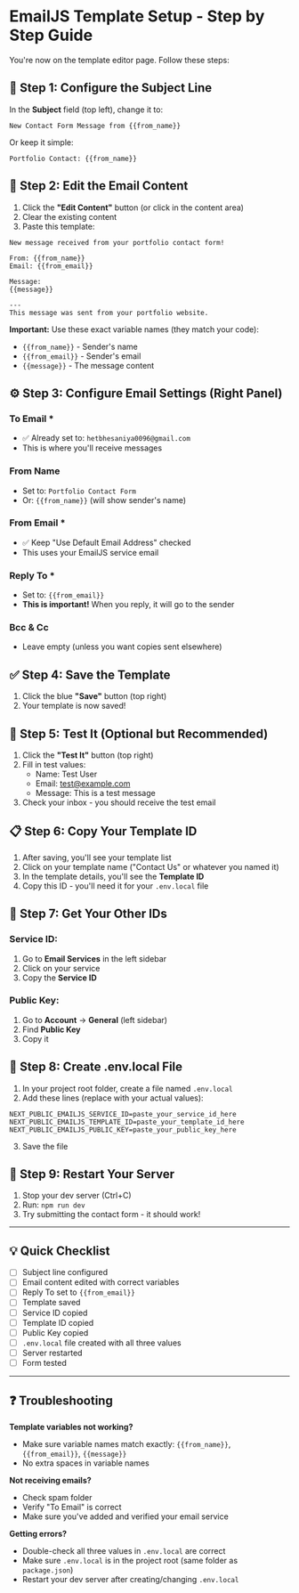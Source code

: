 # EmailJS Template Setup - Step by Step Guide

You're now on the template editor page. Follow these steps:

## 📝 Step 1: Configure the Subject Line

In the **Subject** field (top left), change it to:

```
New Contact Form Message from {{from_name}}
```

Or keep it simple:
```
Portfolio Contact: {{from_name}}
```

## 📧 Step 2: Edit the Email Content

1. Click the **"Edit Content"** button (or click in the content area)
2. Clear the existing content
3. Paste this template:

```
New message received from your portfolio contact form!

From: {{from_name}}
Email: {{from_email}}

Message:
{{message}}

---
This message was sent from your portfolio website.
```

**Important:** Use these exact variable names (they match your code):
- `{{from_name}}` - Sender's name
- `{{from_email}}` - Sender's email  
- `{{message}}` - The message content

## ⚙️ Step 3: Configure Email Settings (Right Panel)

### To Email *
- ✅ Already set to: `hetbhesaniya0096@gmail.com`
- This is where you'll receive messages

### From Name
- Set to: `Portfolio Contact Form`
- Or: `{{from_name}}` (will show sender's name)

### From Email *
- ✅ Keep "Use Default Email Address" checked
- This uses your EmailJS service email

### Reply To *
- Set to: `{{from_email}}`
- **This is important!** When you reply, it will go to the sender

### Bcc & Cc
- Leave empty (unless you want copies sent elsewhere)

## ✅ Step 4: Save the Template

1. Click the blue **"Save"** button (top right)
2. Your template is now saved!

## 🧪 Step 5: Test It (Optional but Recommended)

1. Click the **"Test It"** button (top right)
2. Fill in test values:
   - Name: Test User
   - Email: test@example.com
   - Message: This is a test message
3. Check your inbox - you should receive the test email

## 📋 Step 6: Copy Your Template ID

1. After saving, you'll see your template list
2. Click on your template name ("Contact Us" or whatever you named it)
3. In the template details, you'll see the **Template ID**
4. Copy this ID - you'll need it for your `.env.local` file

## 🔑 Step 7: Get Your Other IDs

### Service ID:
1. Go to **Email Services** in the left sidebar
2. Click on your service
3. Copy the **Service ID**

### Public Key:
1. Go to **Account** → **General** (left sidebar)
2. Find **Public Key**
3. Copy it

## 📁 Step 8: Create .env.local File

1. In your project root folder, create a file named `.env.local`
2. Add these lines (replace with your actual values):

```env
NEXT_PUBLIC_EMAILJS_SERVICE_ID=paste_your_service_id_here
NEXT_PUBLIC_EMAILJS_TEMPLATE_ID=paste_your_template_id_here
NEXT_PUBLIC_EMAILJS_PUBLIC_KEY=paste_your_public_key_here
```

3. Save the file

## 🚀 Step 9: Restart Your Server

1. Stop your dev server (Ctrl+C)
2. Run: `npm run dev`
3. Try submitting the contact form - it should work!

---

## 💡 Quick Checklist

- [ ] Subject line configured
- [ ] Email content edited with correct variables
- [ ] Reply To set to `{{from_email}}`
- [ ] Template saved
- [ ] Service ID copied
- [ ] Template ID copied  
- [ ] Public Key copied
- [ ] `.env.local` file created with all three values
- [ ] Server restarted
- [ ] Form tested

---

## ❓ Troubleshooting

**Template variables not working?**
- Make sure variable names match exactly: `{{from_name}}`, `{{from_email}}`, `{{message}}`
- No extra spaces in variable names

**Not receiving emails?**
- Check spam folder
- Verify "To Email" is correct
- Make sure you've added and verified your email service

**Getting errors?**
- Double-check all three values in `.env.local` are correct
- Make sure `.env.local` is in the project root (same folder as `package.json`)
- Restart your dev server after creating/changing `.env.local`

